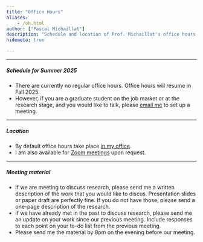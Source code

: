 ```yaml
---
title: "Office Hours"
aliases:
    - /oh.html
author: ["Pascal Michaillat"]
description: "Schedule and location of Prof. Michaillat's office hours at the University of California, Santa Cruz."
hidemeta: true

---
```


---

##### Schedule for Summer 2025

+ There are currently no regular office hours. Office hours will resume in Fall 2025.
+ However, if you are a graduate student on the job market or at the research stage, and you would like to talk, please [email me](mailto:pamichai@ucsc.edu) to set up a meeting.

---

##### Location

+ By default office hours take place [in my office](/location/). 
+ I am also available for [Zoom meetings](https://ucsc.zoom.us/my/pmichaillat) upon request.

---

##### Meeting material

+ If we are meeting to discuss research, please send me a written description of the work that you would like to discus. Presentation slides or paper draft are perfectly fine. If you do not have those, please send a one-page description of the research. 
+ If we have already met in the past to discuss research, please send me an update on your work since our previous meeting. Include responses to each point on your to-do list from the previous meeting. 
+ Please send me the material by 8pm on the evening before our meeting.